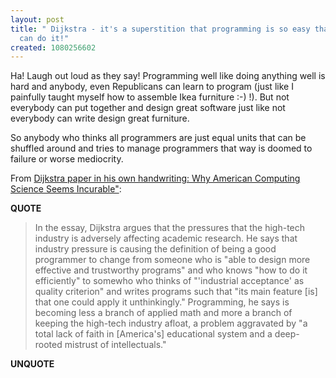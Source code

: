 ```yaml
---
layout: post
title: " Dijkstra - it's a superstition that programming is so easy that even a Republican
  can do it!"
created: 1080256602
---
```

Ha! Laugh out loud as they say! Programming well like doing anything well is hard and anybody, even Republicans can learn to program (just like I painfully taught myself how to assemble Ikea furniture :-) !).  But not everybody can put together and design great software just like not everybody can write design great furniture.

So anybody who thinks all programmers are just equal units that can be shuffled around and tries to manage programmers that way is doomed to failure or worse mediocrity.

From  <a href="http://dev.r.tucows.com/blog/_archives/2004/3/25/29518.html">Dijkstra paper in his own handwriting: Why American Computing Science Seems Incurable"</a>:
<p><strong>QUOTE</strong></p><blockquote> In the essay, Dijkstra argues that the pressures that the high-tech industry is adversely affecting academic research. He says that industry pressure is causing the definition of being a good programmer to change from someone who is "able to design more effective and trustworthy programs" and who knows "how to do it efficiently" to somewho who thinks of "'industrial acceptance' as quality criterion" and writes programs such that "its main feature [is] that one could apply it unthinkingly." Programming, he says is becoming less a branch of applied math and more a branch of keeping the high-tech industry afloat, a problem aggravated by "a total lack of faith in [America's] educational system and a deep-rooted mistrust of intellectuals."
</blockquote><p><strong>UNQUOTE</strong></p>


